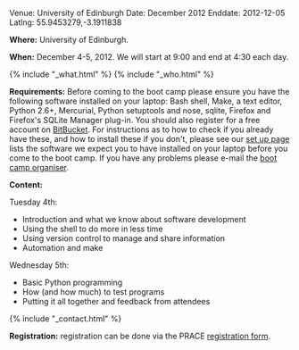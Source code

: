 Venue: University of Edinburgh
Date: December 2012
Enddate: 2012-12-05
Latlng: 55.9453279,-3.1911838

<p><strong>Where:</strong> University of Edinburgh.</p>
<p><strong>When:</strong> December 4-5, 2012. We will start at 9:00 and end at 4:30 each day.</p>
{% include "_what.html" %}
{% include "_who.html" %}

<p><strong>Requirements:</strong> Before coming to the boot camp please ensure you have the following software installed on your laptop: Bash shell, Make, a text editor, Python 2.6+, Mercurial, Python setuptools and nose, sqlite, Firefox and Firefox's SQLite Manager plug-in. You should also register for a free account on <a href="https://bitbucket.org/">BitBucket</a>. For instructions as to how to check if you already have these, and how to install these if you don't, please see our <a href="{{root_path}}/setup/">set up page</a> lists the software we expect you to have installed on your laptop before you come to the boot camp. If you have any problems please e-mail the <a href="mailto:michaelj@epcc.ed.ac.uk">boot camp organiser</a>.</p>

<p><strong>Content:</strong></p>
<p>Tuesday 4th:</p>
<ul>
<li>Introduction and what we know about software development</li>
<li>Using the shell to do more in less time</li>
<li>Using version control to manage and share information</li>
<li>Automation and make</li>
</ul>
<p>Wednesday 5th:</p>
<ul>
<li>Basic Python programming</li>
<li>How (and how much) to test programs</li>
<li>Putting it all together and feedback from attendees</li>
</ul>

{% include "_contact.html" %}
<p><strong>Registration:</strong> registration can be done via the PRACE <a href="https://events.prace-ri.eu/conferenceDisplay.py?confId=94">registration form</a>.</p>
